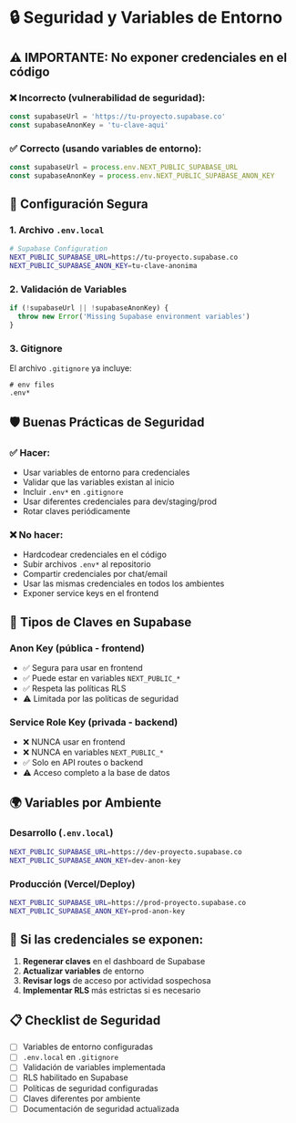 # 🔒 Seguridad y Variables de Entorno

## ⚠️ **IMPORTANTE: No exponer credenciales en el código**

### ❌ **Incorrecto** (vulnerabilidad de seguridad):
```typescript
const supabaseUrl = 'https://tu-proyecto.supabase.co'
const supabaseAnonKey = 'tu-clave-aqui'
```

### ✅ **Correcto** (usando variables de entorno):
```typescript
const supabaseUrl = process.env.NEXT_PUBLIC_SUPABASE_URL
const supabaseAnonKey = process.env.NEXT_PUBLIC_SUPABASE_ANON_KEY
```

## 🔧 **Configuración Segura**

### 1. Archivo `.env.local`
```bash
# Supabase Configuration
NEXT_PUBLIC_SUPABASE_URL=https://tu-proyecto.supabase.co
NEXT_PUBLIC_SUPABASE_ANON_KEY=tu-clave-anonima
```

### 2. Validación de Variables
```typescript
if (!supabaseUrl || !supabaseAnonKey) {
  throw new Error('Missing Supabase environment variables')
}
```

### 3. Gitignore
El archivo `.gitignore` ya incluye:
```ignore
# env files
.env*
```

## 🛡️ **Buenas Prácticas de Seguridad**

### ✅ **Hacer:**
- Usar variables de entorno para credenciales
- Validar que las variables existan al inicio
- Incluir `.env*` en `.gitignore`
- Usar diferentes credenciales para dev/staging/prod
- Rotar claves periódicamente

### ❌ **No hacer:**
- Hardcodear credenciales en el código
- Subir archivos `.env*` al repositorio
- Compartir credenciales por chat/email
- Usar las mismas credenciales en todos los ambientes
- Exponer service keys en el frontend

## 🔑 **Tipos de Claves en Supabase**

### **Anon Key** (pública - frontend)
- ✅ Segura para usar en frontend
- ✅ Puede estar en variables `NEXT_PUBLIC_*`
- ✅ Respeta las políticas RLS
- ⚠️ Limitada por las políticas de seguridad

### **Service Role Key** (privada - backend)
- ❌ NUNCA usar en frontend
- ❌ NUNCA en variables `NEXT_PUBLIC_*`
- ✅ Solo en API routes o backend
- ⚠️ Acceso completo a la base de datos

## 🌍 **Variables por Ambiente**

### Desarrollo (`.env.local`)
```bash
NEXT_PUBLIC_SUPABASE_URL=https://dev-proyecto.supabase.co
NEXT_PUBLIC_SUPABASE_ANON_KEY=dev-anon-key
```

### Producción (Vercel/Deploy)
```bash
NEXT_PUBLIC_SUPABASE_URL=https://prod-proyecto.supabase.co
NEXT_PUBLIC_SUPABASE_ANON_KEY=prod-anon-key
```

## 🚨 **Si las credenciales se exponen:**

1. **Regenerar claves** en el dashboard de Supabase
2. **Actualizar variables** de entorno
3. **Revisar logs** de acceso por actividad sospechosa
4. **Implementar RLS** más estrictas si es necesario

## 📋 **Checklist de Seguridad**

- [ ] Variables de entorno configuradas
- [ ] `.env.local` en `.gitignore`
- [ ] Validación de variables implementada
- [ ] RLS habilitado en Supabase
- [ ] Políticas de seguridad configuradas
- [ ] Claves diferentes por ambiente
- [ ] Documentación de seguridad actualizada
